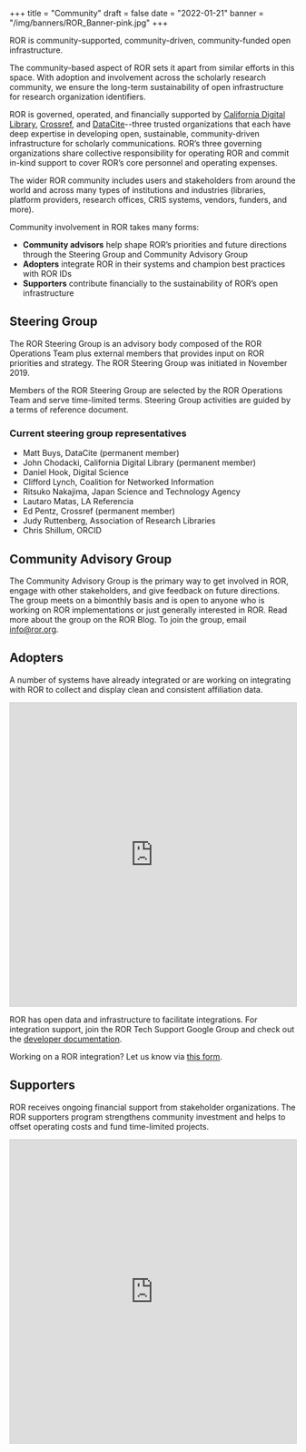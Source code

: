 +++
title = "Community"
draft = false
date = "2022-01-21"
banner = "/img/banners/ROR_Banner-pink.jpg"
+++

ROR is community-supported, community-driven, community-funded open infrastructure.

The community-based aspect of ROR sets it apart from similar efforts in this space. With adoption and involvement across the scholarly research community, we ensure the long-term sustainability of open infrastructure for research organization identifiers.

ROR is governed, operated, and financially supported by [California Digital Library](https://cdlib.org), [Crossref](https://crossref.org), and [DataCite](https://datacite.org)--three trusted organizations that each have deep expertise in developing open, sustainable, community-driven infrastructure for scholarly communications. ROR’s three governing organizations share collective responsibility for operating ROR and commit in-kind support to cover ROR’s core personnel and operating expenses.

The wider ROR community includes users and stakeholders from around the world and across many types of institutions and industries (libraries, platform providers, research offices, CRIS systems, vendors, funders, and more).

Community involvement in ROR takes many forms:

- **Community advisors** help shape ROR’s priorities and future directions through the Steering Group and Community Advisory Group
- **Adopters** integrate ROR in their systems and champion best practices with ROR IDs
- **Supporters** contribute financially to the sustainability of ROR’s open infrastructure

## Steering Group

The ROR Steering Group is an advisory body composed of the ROR Operations Team plus external members that provides input on ROR priorities and strategy. The ROR Steering Group was initiated in November 2019.

Members of the ROR Steering Group are selected by the ROR Operations Team and serve time-limited terms. Steering Group activities are guided by a terms of reference document.

### Current steering group representatives
- Matt Buys, DataCite (permanent member)
- John Chodacki, California Digital Library (permanent member)
- Daniel Hook, Digital Science
- Clifford Lynch, Coalition for Networked Information
- Ritsuko Nakajima, Japan Science and Technology Agency
- Lautaro Matas, LA Referencia
- Ed Pentz, Crossref (permanent member)
- Judy Ruttenberg, Association of Research Libraries
- Chris Shillum, ORCID

## Community Advisory Group
The Community Advisory Group is the primary way to get involved in ROR, engage with other stakeholders, and give feedback on future directions. The group meets on a bimonthly basis and is open to anyone who is working on ROR implementations or just generally interested in ROR. Read more about the group on the ROR Blog. To join the group, email [info@ror.org](mailto:info@ror.org).

## Adopters
A number of systems have already integrated or are working on integrating with ROR to collect and display clean and consistent affiliation data.

<iframe class="airtable-embed" src="https://airtable.com/embed/shr7a3O7xPb4y8xhx?backgroundColor=gray&viewControls=on" frameborder="0" onmousewheel="" width="100%" height="533" style="background: transparent; border: 1px solid #ccc;"></iframe>

ROR has open data and infrastructure to facilitate integrations. For integration support, join the ROR Tech Support Google Group and check out the [developer documentation](https://ror.readme.io).

Working on a ROR integration? Let us know via [this form](https://airtable.com/shrQlmqDpXie13ufz).

## Supporters
ROR receives ongoing financial support from stakeholder organizations. The ROR supporters program strengthens community investment and helps to offset operating costs and fund time-limited projects.

<iframe class="airtable-embed" src="https://airtable.com/embed/shrd7RFd5WEQHPVXL?backgroundColor=gray&viewControls=on" frameborder="0" onmousewheel="" width="100%" height="533" style="background: transparent; border: 1px solid #ccc;"></iframe>
